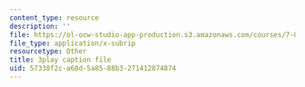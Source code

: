 ```yaml
---
content_type: resource
description: ''
file: https://ol-ocw-studio-app-production.s3.amazonaws.com/courses/7-013-introductory-biology-spring-2013/57338f2ca68d5a8588b3271412874874_svahhl-J4AY.vtt
file_type: application/x-subrip
resourcetype: Other
title: 3play caption file
uid: 57338f2c-a68d-5a85-88b3-271412874874
---
```

